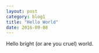 ```yaml
---
layout: post
category: blog1
title: "Hello World"
date: 2016-09-08
---
```


Hello bright (or are you cruel) world.
